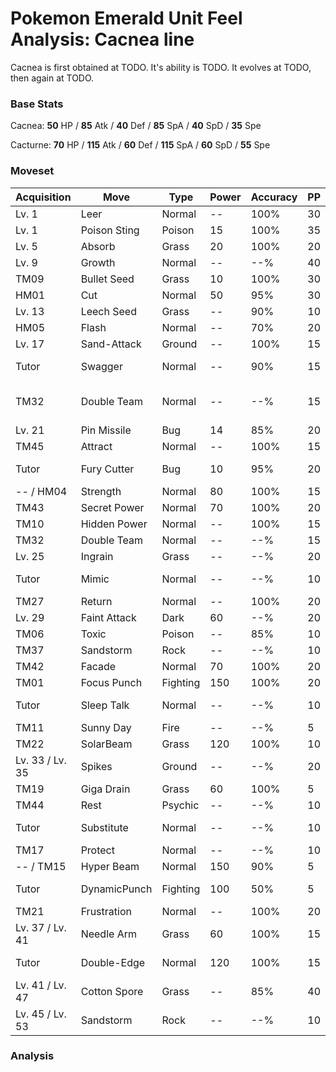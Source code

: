 # Pokemon Emerald Unit Feel Analysis: Cacnea line

Cacnea is first obtained at TODO. It's ability is TODO. It evolves at TODO, then again at TODO.

### Base Stats

Cacnea: **50** HP / **85** Atk / **40** Def / **85** SpA / **40** SpD / **35** Spe

Cacturne: **70** HP / **115** Atk / **60** Def / **115** SpA / **60** SpD / **55** Spe

### Moveset

|Acquisition    |Move        |Type    |Power|Accuracy|PP |Notes                    |
|---            |---         |---     |---  |---     |---|---                      |
|Lv. 1          |Leer        |Normal  |--   |100%    |30 |                         |
|Lv. 1          |Poison Sting|Poison  |15   |100%    |35 |                         |
|Lv. 5          |Absorb      |Grass   |20   |100%    |20 |                         |
|Lv. 9          |Growth      |Normal  |--   |--%     |40 |                         |
|TM09           |Bullet Seed |Grass   |10   |100%    |30 |                         |
|HM01           |Cut         |Normal  |50   |95%     |30 |                         |
|Lv. 13         |Leech Seed  |Grass   |--   |90%     |10 |                         |
|HM05           |Flash       |Normal  |--   |70%     |20 |                         |
|Lv. 17         |Sand-Attack |Ground  |--   |100%    |15 |                         |
|Tutor          |Swagger     |Normal  |--   |90%     |15 |Emerald only             |
|TM32           |Double Team |Normal  |--   |--%     |15 |Buy at Game Corner       |
|Lv. 21         |Pin Missile |Bug     |14   |85%     |20 |                         |
|TM45           |Attract     |Normal  |--   |100%    |15 |                         |
|Tutor          |Fury Cutter |Bug     |10   |95%     |20 |Emerald only             |
|-- / HM04      |Strength    |Normal  |80   |100%    |15 |                         |
|TM43           |Secret Power|Normal  |70   |100%    |20 |                         |
|TM10           |Hidden Power|Normal  |--   |100%    |15 |                         |
|TM32           |Double Team |Normal  |--   |--%     |15 |                         |
|Lv. 25         |Ingrain     |Grass   |--   |--%     |20 |                         |
|Tutor          |Mimic       |Normal  |--   |--%     |10 |Emerald only             |
|TM27           |Return      |Normal  |--   |100%    |20 |                         |
|Lv. 29         |Faint Attack|Dark    |60   |--%     |20 |                         |
|TM06           |Toxic       |Poison  |--   |85%     |10 |                         |
|TM37           |Sandstorm   |Rock    |--   |--%     |10 |                         |
|TM42           |Facade      |Normal  |70   |100%    |20 |                         |
|TM01           |Focus Punch |Fighting|150  |100%    |20 |                         |
|Tutor          |Sleep Talk  |Normal  |--   |--%     |10 |Emerald only             |
|TM11           |Sunny Day   |Fire    |--   |--%     |5  |                         |
|TM22           |SolarBeam   |Grass   |120  |100%    |10 |                         |
|Lv. 33 / Lv. 35|Spikes      |Ground  |--   |--%     |20 |                         |
|TM19           |Giga Drain  |Grass   |60   |100%    |5  |                         |
|TM44           |Rest        |Psychic |--   |--%     |10 |                         |
|Tutor          |Substitute  |Normal  |--   |--%     |10 |Emerald only             |
|TM17           |Protect     |Normal  |--   |--%     |10 |                         |
|-- / TM15      |Hyper Beam  |Normal  |150  |90%     |5  |                         |
|Tutor          |DynamicPunch|Fighting|100  |50%     |5  |Emerald only             |
|TM21           |Frustration |Normal  |--   |100%    |20 |                         |
|Lv. 37 / Lv. 41|Needle Arm  |Grass   |60   |100%    |15 |                         |
|Tutor          |Double-Edge |Normal  |120  |100%    |15 |Emerald only             |
|Lv. 41 / Lv. 47|Cotton Spore|Grass   |--   |85%     |40 |                         |
|Lv. 45 / Lv. 53|Sandstorm   |Rock    |--   |--%     |10 |                         |

### Analysis